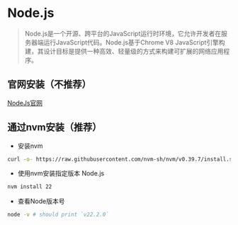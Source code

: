 # Node.js
> Node.js是一个开源、跨平台的JavaScript运行时环境，它允许开发者在服务器端运行JavaScript代码。Node.js基于Chrome V8 JavaScript引擎构建，其设计目标是提供一种高效、轻量级的方式来构建可扩展的网络应用程序。

## 官网安装（不推荐）

[NodeJs官网](https://nodejs.org/zh-cn)


## 通过nvm安装（推荐）

- 安装nvm

```bash
curl -o- https://raw.githubusercontent.com/nvm-sh/nvm/v0.39.7/install.sh | bash
```

- 使用nvm安装指定版本 Node.js
```bash
nvm install 22
```

- 查看Node版本号
```bash
node -v # should print `v22.2.0`
```